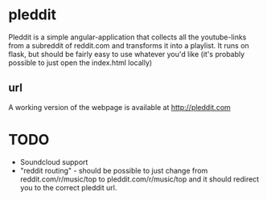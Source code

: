 pleddit
=======
Pleddit is a simple angular-application that collects all the youtube-links from a subreddit of reddit.com and transforms it into a playlist.
It runs on flask, but should be fairly easy to use whatever you'd like (it's probably possible to just open the index.html locally)

url
---
A working version of the webpage is available at http://pleddit.com

TODO
====
* Soundcloud support
* "reddit routing" - should be possible to just change from reddit.com/r/music/top to pleddit.com/r/music/top and it should redirect you to the correct pleddit url.